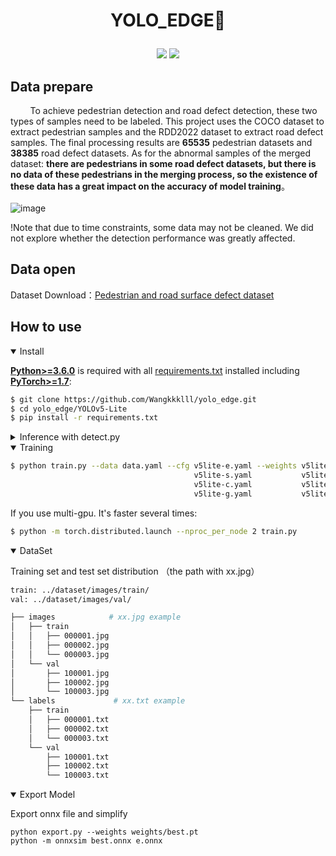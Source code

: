# <p align="center"> YOLO_EDGE🚀</p>

<p align="center"><img src="https://img.shields.io/badge/YOLO~EDGE-v0.1-red?logo=gitlab&style=for-the-badge"> <img src="https://img.shields.io/badge/license-MIT-blue?logo=Hexo&style=for-the-badge"> </p>

## Data prepare
&nbsp;&nbsp;&nbsp;&nbsp;&nbsp;&nbsp;&nbsp;&nbsp;To achieve pedestrian detection and road defect detection, these two types of samples need to be labeled. This project uses the COCO dataset to extract pedestrian samples and the RDD2022 dataset to extract road defect samples. The final processing results are **65535** pedestrian datasets and **38385** road defect datasets.
As for the abnormal samples of the merged dataset: **there are pedestrians in some road defect datasets, but there is no data of these pedestrians in the merging process, so the existence of these data has a great impact on the accuracy of model training**。  
&nbsp;&nbsp;&nbsp;&nbsp;&nbsp;&nbsp;&nbsp;&nbsp;  
![image](https://github.com/Wangkkklll/yolo_edge/assets/71534709/ee6f6fb8-3699-4001-8678-528207ff9d72)

!Note that due to time constraints, some data may not be cleaned. We did not explore whether the detection performance was greatly affected.
## Data open
Dataset Download：[Pedestrian and road surface defect dataset](https://pan.baidu.com/s/1Ds02DxrUHpb_0lvD5NVRQA?pwd=kkll)  

## <div>How to use</div>

<details open>
<summary>Install</summary>

[**Python>=3.6.0**](https://www.python.org/) is required with all
[requirements.txt](https://github.com/ppogg/YOLOv5-Lite/blob/master/requirements.txt) installed including
[**PyTorch>=1.7**](https://pytorch.org/get-started/locally/):
<!-- $ sudo apt update && apt install -y libgl1-mesa-glx libsm6 libxext6 libxrender-dev -->

```bash
$ git clone https://github.com/Wangkkklll/yolo_edge.git
$ cd yolo_edge/YOLOv5-Lite
$ pip install -r requirements.txt
```

</details>

<details>
<summary>Inference with detect.py</summary>

`detect.py` runs inference on a variety of sources, downloading models automatically from
the [latest YOLOv5-Lite release](https://github.com/ppogg/YOLOv5-Lite/releases) and saving results to `runs/detect`.

```bash
$ python detect.py --source 0  # webcam
                            file.jpg  # image 
                            file.mp4  # video
                            path/  # directory
                            path/*.jpg  # glob
                            'https://youtu.be/NUsoVlDFqZg'  # YouTube
                            'rtsp://example.com/media.mp4'  # RTSP, RTMP, HTTP stream
```

</details>

<details open>
<summary>Training</summary>

```bash
$ python train.py --data data.yaml --cfg v5lite-e.yaml --weights v5lite-e.pt --batch-size 128
                                         v5lite-s.yaml           v5lite-s.pt              128
                                         v5lite-c.yaml           v5lite-c.pt               96
                                         v5lite-g.yaml           v5lite-g.pt               64
```

 If you use multi-gpu. It's faster several times:
  
 ```bash
$ python -m torch.distributed.launch --nproc_per_node 2 train.py
```
  
</details>  

</details>

<details open>
<summary>DataSet</summary>

Training set and test set distribution （the path with xx.jpg）
  
 ```bash
train: ../dataset/images/train/
val: ../dataset/images/val/
```
```bash
├── images            # xx.jpg example
│   ├── train        
│   │   ├── 000001.jpg
│   │   ├── 000002.jpg
│   │   └── 000003.jpg
│   └── val         
│       ├── 100001.jpg
│       ├── 100002.jpg
│       └── 100003.jpg
└── labels             # xx.txt example      
    ├── train       
    │   ├── 000001.txt
    │   ├── 000002.txt
    │   └── 000003.txt
    └── val         
        ├── 100001.txt
        ├── 100002.txt
        └── 100003.txt
```
  
</details> 
<details open>
<summary>Export Model</summary>
  
Export onnx file and simplify  
```
python export.py --weights weights/best.pt
python -m onnxsim best.onnx e.onnx
```

</details> 
